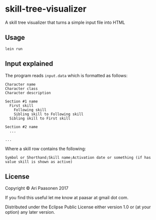 # skill-tree-visualizer

A skill tree visualizer that turns a simple input file into HTML

## Usage

    lein run

## Input explained

The program reads `input.data` which is formatted as follows:

```
Character name
Character class
Character description

Section #1 name
  First skill
    Following skill
    Sibling skill to Following skill
  Sibling skill to First skill

Section #2 name
  ...

...
```
Where a skill row contains the following:

    Symbol or Shorthand;Skill name;Activation date or something (if has value skill is shown as active)

## License

Copyright © Ari Paasonen 2017

If you find this useful let me know at paasar at gmail dot com.

Distributed under the Eclipse Public License either version 1.0 or (at
your option) any later version.
